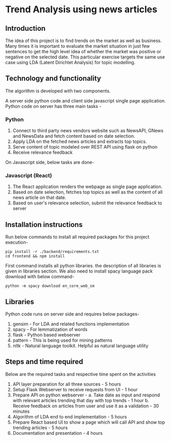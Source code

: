 # Trend Analysis using news articles

## Introduction
The idea of this project is to find trends on the market as well as business. Many times it is important to evaluate the market situation in just few sentences to get the high level idea of whether the market was positive or negative on the selected date. This particular exercise targets the same use case using LDA (Latent Dirichlet Analysis) for topic modelling.

## Technology and functionality
The algorithm is developed with two components. 

A server side python code and client side javascript single page application. Python code on server has three main tasks -
### Python
1. Connect to third party news vendors website such as NewsAPI, GNews and NewsData and fetch content based on date selection.
2. Apply LDA on the fetched news articles and extracts top topics.
3. Serve content of topic modeled over REST API using flask on python
4. Receive relevance feedback

On Javascript side, below tasks are done-
### Javascript (React)
1. The React application renders the webpage as single page application.
2. Based on date selection, fetches top topics as well as the content of all news article on that date.
3. Based on user's relevance selection, submit the relevance feedback to server


## Installation instructions
Run below commands to install all required packages for this project execution-

```shell
pip install -r ./backend/requirements.txt
cd frontend && npm install
```
First command installs all python libraries. the description of all libraries is given in libraries section.
We also need to install spacy language pack download with below command-

```shell
python -m spacy download en_core_web_sm
```

## Libraries

Python code runs on server side and requires below packages-
1. gensim - For LDA and related functions implementation
2. spacy - For lemmatization of words
3. flask - Python based webserver
4. pattern - This is being used for mining patterns
5. nltk - Natural language toolkit. Helpful as natural language utility


## Steps and time required
Below are the required tasks and respective time spent on the activities

1. API layer preparation for all three sources - 5 hours
2. Setup Flask Webserver to receive requests from UI - 1 hour
3. Prepare API on python webserver -
	a. Take date as input and respond with relevant articles trending that day with top trends - 1 hour
	b. Receive feedback on articles from user and use it as a validation - 30 minutes
4. Algorithm of LDA end to end implementation - 5 hours
5. Prepare React based UI to show a page which will call API and show top trending articles - 5 hours
6. Documentation and presentation - 4 hours


